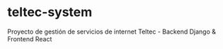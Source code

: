 # teltec-system
Proyecto de gestión de servicios de internet Teltec - Backend Django &amp; Frontend React
